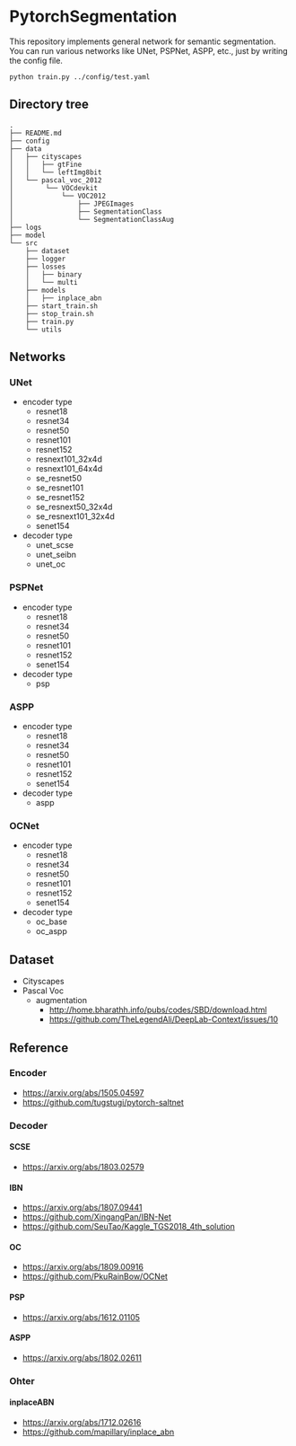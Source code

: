 # PytorchSegmentation
This repository implements general network for semantic segmentation.
You can run various networks like UNet, PSPNet, ASPP, etc., just by writing the config file.

```
python train.py ../config/test.yaml
```

## Directory tree
```
.
├── README.md
├── config
├── data
│   ├── cityscapes
│   │   ├── gtFine
│   │   └── leftImg8bit
│   └── pascal_voc_2012
│        └── VOCdevkit
│            └── VOC2012
│                ├── JPEGImages
│                ├── SegmentationClass
│                └── SegmentationClassAug
├── logs
├── model
└── src
    ├── dataset
    ├── logger
    ├── losses
    │   ├── binary
    │   └── multi
    ├── models
    │   ├── inplace_abn
    ├── start_train.sh
    ├── stop_train.sh
    ├── train.py
    └── utils
```

## Networks
### UNet
- encoder type
    - resnet18
    - resnet34
    - resnet50
    - resnet101
    - resnet152
    - resnext101_32x4d
    - resnext101_64x4d
    - se_resnet50
    - se_resnet101
    - se_resnet152
    - se_resnext50_32x4d
    - se_resnext101_32x4d
    - senet154
- decoder type
    - unet_scse
    - unet_seibn
    - unet_oc

### PSPNet
- encoder type
    - resnet18
    - resnet34
    - resnet50
    - resnet101
    - resnet152
    - senet154
- decoder type
    - psp

### ASPP
- encoder type
    - resnet18
    - resnet34
    - resnet50
    - resnet101
    - resnet152
    - senet154
- decoder type
    - aspp

### OCNet
- encoder type
    - resnet18
    - resnet34
    - resnet50
    - resnet101
    - resnet152
    - senet154
- decoder type
    - oc_base
    - oc_aspp

## Dataset
- Cityscapes
- Pascal Voc
    - augmentation
        - http://home.bharathh.info/pubs/codes/SBD/download.html
        - https://github.com/TheLegendAli/DeepLab-Context/issues/10

## Reference

### Encoder
- https://arxiv.org/abs/1505.04597
- https://github.com/tugstugi/pytorch-saltnet

### Decoder
#### SCSE
- https://arxiv.org/abs/1803.02579

#### IBN
- https://arxiv.org/abs/1807.09441
- https://github.com/XingangPan/IBN-Net
- https://github.com/SeuTao/Kaggle_TGS2018_4th_solution

#### OC
- https://arxiv.org/abs/1809.00916
- https://github.com/PkuRainBow/OCNet

#### PSP
- https://arxiv.org/abs/1612.01105

#### ASPP
- https://arxiv.org/abs/1802.02611

### Ohter
#### inplaceABN
- https://arxiv.org/abs/1712.02616
- https://github.com/mapillary/inplace_abn
